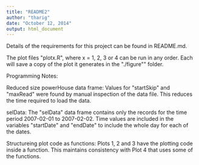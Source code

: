 ```yaml
---
title: "README2"
author: "tharig"
date: "October 12, 2014"
output: html_document
---
```

Details of the requirements for this project can be found in README.md.

The plot files "plotx.R", where x = 1, 2, 3 or 4 can be run in any order.  Each will save a copy of the plot it generates in the "./figure"" folder.  

Programming Notes:

Reduced size powerHouse data frame:  Values for "startSkip" and "maxRead" were found by manual inspection of the data file.  This reduces the time required to load the data.

selData:  The "selData" data frame contains only the records for the time period 2007-02-01 to 2007-02-02.  Time values are included in the variables "startDate" and "endDate" to include the whole day for each of the dates.

Structureing plot code as functions:  Plots 1, 2 and 3 have the plotting code inside a function.  This maintains consistency with Plot 4 that uses some of the functions.  

